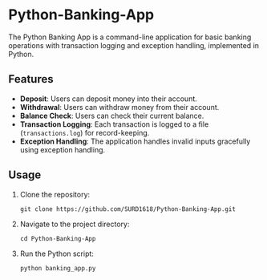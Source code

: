 # Python-Banking-App
The Python Banking App is a command-line application for basic banking operations with transaction logging and exception handling, implemented in Python.


## Features

- **Deposit**: Users can deposit money into their account.
- **Withdrawal**: Users can withdraw money from their account.
- **Balance Check**: Users can check their current balance.
- **Transaction Logging**: Each transaction is logged to a file (`transactions.log`) for record-keeping.
- **Exception Handling**: The application handles invalid inputs gracefully using exception handling.

## Usage

1. Clone the repository:
   ```
   git clone https://github.com/SURD1618/Python-Banking-App.git
   ```

2. Navigate to the project directory:
   ```
   cd Python-Banking-App
   ```

3. Run the Python script:
   ```
   python banking_app.py
   ```
